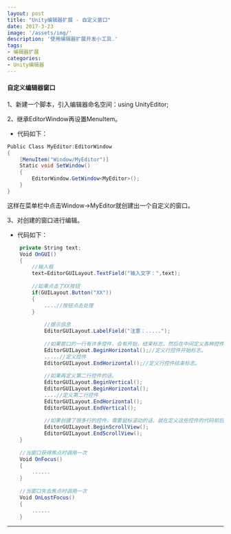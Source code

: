 ```yaml
---
layout: post
title: "Unity编辑器扩展 - 自定义窗口"
date: 2017-3-23
image: '/assets/img/'
description: '使用编辑器扩展开发小工具.'
tags:
- 编辑器扩展
categories:
- Unity编辑器 
---
```


#### 自定义编辑器窗口

1、新建一个脚本，引入编辑器命名空间：using UnityEditor;

2、继承EditorWindow再设置MenuItem。
* 代码如下：
```csharp
Public Class MyEditor:EditorWindow
{
	[MenuItem("Window/MyEditor")]
	Static void SetWindow()
	{
		EditorWindow.GetWindow<MyEditor>();
	}
}
```

这样在菜单栏中点击Window->MyEditor就创建出一个自定义的窗口。

3、对创建的窗口进行编辑。
* 代码如下：
```csharp
	private String text;
	Void OnGUI()
	{
		//输入框
		text=EditorGUILayout.TextField("输入文字：",text);
	
		//如果点击了XX按钮
		if(GUILayout.Button("XX"))
		{
			....//按钮点击处理
		}
	
			//提示信息
			EditorGUILayout.LabelField("注意：.....");
	
			//如果窗口的一行有许多控件。会有开始，结束标志，然后在中间定义各种控件。
			EditorGUILayout.BeginHorizontal();//定义行控件开始标志。
			.....//定义控件
			EditorGUILayout.EndHorizontal();//定义行控件结束标志。
	
			//如果再定义第二行控件的话。
			EditorGUILayout.BeginVertical();
			EditorGUILayout.BeginHorizontal();
			....//定义第二行控件
			EditorGUILayout.EndHorizontal();
			EditorGUILayout.EndVertical();
			
			//如果创建了很多行的控件，需要鼠标滚动的话，就在定义这些控件的代码前后分别加上
			EditorGUILayout.BeginScrollView();
			EditorGUILayout.EndScrollView();
	}
	
	//当窗口获得焦点时调用一次
	Void OnFocus()
	{
		......
	}
	
	//当窗口失去焦点时调用一次
	Void OnLostFocus()
	{
		......
	}
```
---

